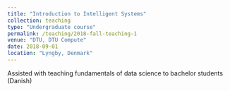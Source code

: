 ```yaml
---
title: "Introduction to Intelligent Systems"
collection: teaching
type: "Undergraduate course"
permalink: /teaching/2018-fall-teaching-1
venue: "DTU, DTU Compute"
date: 2018-09-01
location: "Lyngby, Denmark"
---
```


Assisted with teaching fundamentals of data science to bachelor students (Danish)